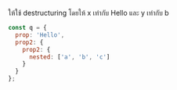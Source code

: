 ให้ใช้ destructuring โดยให้ x เท่ากับ Hello และ y เท่ากับ b


```js
const q = {
  prop: 'Hello',
  prop2: {
    prop2: {
      nested: ['a', 'b', 'c']
    }
  }
};
```